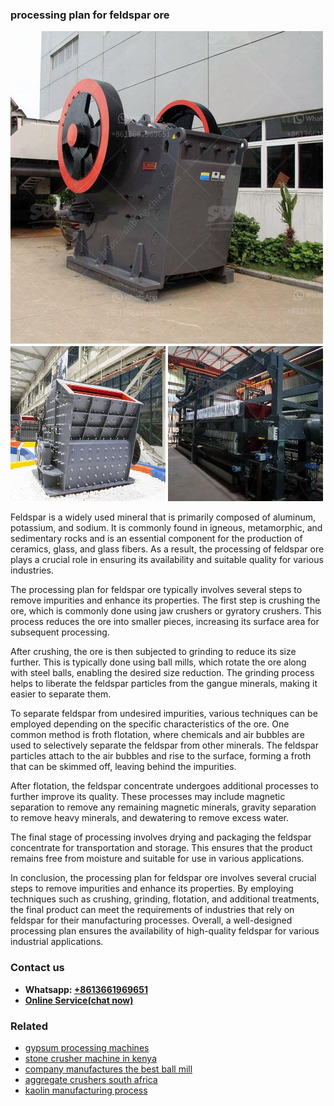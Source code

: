 <h3>processing plan for feldspar ore</h3><img src='1704856917.jpg' alt=''><p>Feldspar is a widely used mineral that is primarily composed of aluminum, potassium, and sodium. It is commonly found in igneous, metamorphic, and sedimentary rocks and is an essential component for the production of ceramics, glass, and glass fibers. As a result, the processing of feldspar ore plays a crucial role in ensuring its availability and suitable quality for various industries.</p><p>The processing plan for feldspar ore typically involves several steps to remove impurities and enhance its properties. The first step is crushing the ore, which is commonly done using jaw crushers or gyratory crushers. This process reduces the ore into smaller pieces, increasing its surface area for subsequent processing.</p><p>After crushing, the ore is then subjected to grinding to reduce its size further. This is typically done using ball mills, which rotate the ore along with steel balls, enabling the desired size reduction. The grinding process helps to liberate the feldspar particles from the gangue minerals, making it easier to separate them.</p><p>To separate feldspar from undesired impurities, various techniques can be employed depending on the specific characteristics of the ore. One common method is froth flotation, where chemicals and air bubbles are used to selectively separate the feldspar from other minerals. The feldspar particles attach to the air bubbles and rise to the surface, forming a froth that can be skimmed off, leaving behind the impurities.</p><p>After flotation, the feldspar concentrate undergoes additional processes to further improve its quality. These processes may include magnetic separation to remove any remaining magnetic minerals, gravity separation to remove heavy minerals, and dewatering to remove excess water.</p><p>The final stage of processing involves drying and packaging the feldspar concentrate for transportation and storage. This ensures that the product remains free from moisture and suitable for use in various applications.</p><p>In conclusion, the processing plan for feldspar ore involves several crucial steps to remove impurities and enhance its properties. By employing techniques such as crushing, grinding, flotation, and additional treatments, the final product can meet the requirements of industries that rely on feldspar for their manufacturing processes. Overall, a well-designed processing plan ensures the availability of high-quality feldspar for various industrial applications.</p><h3>Contact us</h3><ul><li><strong>Whatsapp:&nbsp;<a href="https://wa.me/8613661969651">+8613661969651</a></strong></li><li><a href="https://swt.shibang-china.com/?git&amp;zhl&amp;processing plan for feldspar ore"><strong>Online Service(chat now)</strong></a></li></ul><h3>Related</h3><ul><li><a href='gypsum processing machines.md'>gypsum processing machines</a></li><li><a href='stone crusher machine in kenya.md'>stone crusher machine in kenya</a></li><li><a href='company manufactures the best ball mill.md'>company manufactures the best ball mill</a></li><li><a href='aggregate crushers south africa.md'>aggregate crushers south africa</a></li><li><a href='kaolin manufacturing process.md'>kaolin manufacturing process</a></li></ul>